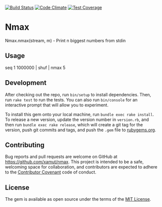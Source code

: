 [![Build Status](https://travis-ci.org/xamut/nmax.svg?branch=master)](https://travis-ci.org/xamut/nmax)
[![Code Climate](https://codeclimate.com/github/xamut/nmax/badges/gpa.svg)](https://codeclimate.com/github/xamut/nmax)
[![Test Coverage](https://codeclimate.com/github/xamut/nmax/badges/coverage.svg)](https://codeclimate.com/github/xamut/nmax/coverage)

# Nmax

Nmax.nmax(stream, m) - Print n biggest numbers from stdin

## Usage

seq 1 1000000 | shuf | nmax 5

## Development

After checking out the repo, run `bin/setup` to install dependencies. Then, run `rake test` to run the tests. You can also run `bin/console` for an interactive prompt that will allow you to experiment.

To install this gem onto your local machine, run `bundle exec rake install`. To release a new version, update the version number in `version.rb`, and then run `bundle exec rake release`, which will create a git tag for the version, push git commits and tags, and push the `.gem` file to [rubygems.org](https://rubygems.org).

## Contributing

Bug reports and pull requests are welcome on GitHub at https://github.com/xamut/nmax. This project is intended to be a safe, welcoming space for collaboration, and contributors are expected to adhere to the [Contributor Covenant](http://contributor-covenant.org) code of conduct.


## License

The gem is available as open source under the terms of the [MIT License](http://opensource.org/licenses/MIT).

